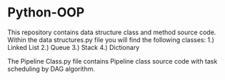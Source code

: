 # Python-OOP
This repository contains data structure class and method source code.
Within the data structures.py file you will find the following classes:
1.) Linked List
2.) Queue
3.) Stack
4.) Dictionary

The Pipeline Class.py file contains Pipeline class source code
with task scheduling by DAG algorithm.
